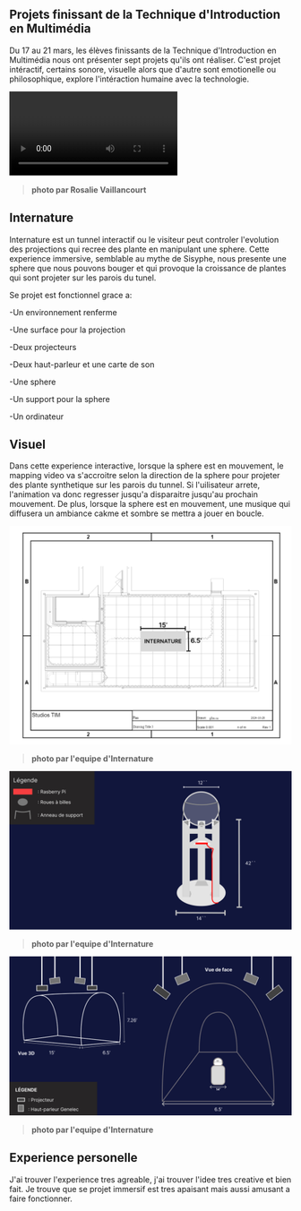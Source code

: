 ## Projets finissant de la Technique d'Introduction en Multimédia ##

Du 17 au 21 mars, les élèves finissants de la Technique d'Introduction en Multimédia nous ont présenter sept projets qu'ils ont réaliser. C'est projet intéractif, certains sonore, visuelle alors que d'autre sont emotionelle ou philosophique, explore l'intéraction humaine avec la technologie. 

![photo](media/resonanceBanner.mp4)

>**photo par Rosalie Vaillancourt**

## Internature ##

Internature est un tunnel interactif ou le visiteur peut controler l'evolution des projections qui recree des plante en manipulant une sphere. Cette experience immersive, semblable au mythe de Sisyphe, nous presente une sphere que nous pouvons bouger et qui provoque la croissance de plantes qui sont projeter sur les parois du tunel. 

Se projet est fonctionnel grace a:

-Un environnement renferme

-Une surface pour la projection

-Deux projecteurs

-Deux haut-parleur et une carte de son

-Une sphere

-Un support pour la sphere

-Un ordinateur

## Visuel ##

Dans cette experience interactive, lorsque la sphere est en mouvement, le mapping video va s'accroitre selon la direction de la sphere pour projeter des plante synthetique sur les parois du tunnel. Si l'uilisateur arrete, l'animation va donc regresser jusqu'a disparaitre jusqu'au prochain mouvement. De plus, lorsque la sphere est en mouvement, une musique qui diffusera un ambiance cakme et sombre se mettra a jouer en boucle.

![photo](media/plantation_studio.jpg)

>**photo par l'equipe d'Internature**

![photo](media/plantation_sphere.jpg)

>**photo par l'equipe d'Internature**

![photo](media/plantation_serre_3d.jpg)

>**photo par l'equipe d'Internature**

## Experience personelle ##

J'ai trouver l'experience tres agreable, j'ai trouver l'idee tres creative et bien fait. Je trouve que se projet immersif est tres apaisant mais aussi amusant a faire fonctionner.

